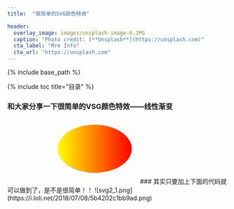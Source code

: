 ```yaml
---
title:  "很简单的SVG颜色特效"

header:
  overlay_image: images/unsplash-image-6.JPG
  caption: "Photo credit: [**Unsplash**](https://unsplash.com)"
  cta_label: "Mre Info"
  cta_url: "https://unsplash.com"
---
```


{% include base_path %}

{% include toc title="目录" %}


### 和大家分享一下很简单的VSG颜色特效——线性渐变

<!DOCTYPE html>
<html>
<body>

<svg xmlns="http://www.w3.org/2000/svg" version="1.1">
  <defs>
    <linearGradient id="grad1" x1="0%" y1="0%" x2="100%" y2="0%">
      <stop offset="0%" style="stop-color:rgb(255,255,0);stop-opacity:1" />
      <stop offset="100%" style="stop-color:rgb(255,0,0);stop-opacity:1" />
    </linearGradient>
  </defs>
  <ellipse cx="200" cy="70" rx="85" ry="55" fill="url(#grad1)" />
</svg>

</body>
</html>
### 其实只要加上下面的代码就可以做到了，是不是很简单！！
![svg2_1.png](https://i.loli.net/2018/07/08/5b4202c1bb9ad.png)